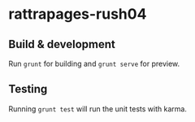 # rattrapages-rush04

## Build & development

Run `grunt` for building and `grunt serve` for preview.

## Testing

Running `grunt test` will run the unit tests with karma.
